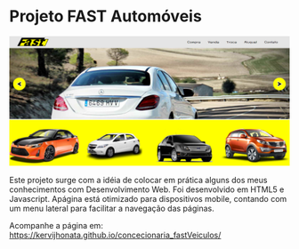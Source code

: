 # Projeto FAST Automóveis

![landing page](https://github.com/kervijhonata/concecionaria_fastVeiculos/blob/main/img/landing.PNG?raw=true)

Este projeto surge com a idéia de colocar em prática alguns dos meus conhecimentos com Desenvolvimento Web. Foi desenvolvido em HTML5 e Javascript.
Apágina está otimizado para dispositivos mobile, contando com um menu lateral para facilitar a navegação das páginas.

Acompanhe a página em: https://kervijhonata.github.io/concecionaria_fastVeiculos/
